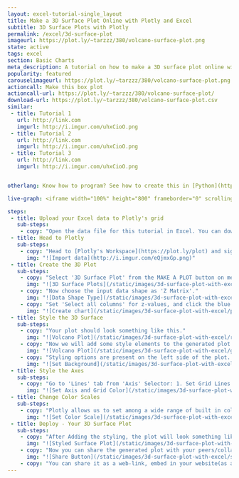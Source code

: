 ```yaml
---
layout: excel-tutorial-single_layout
title: Make a 3D Surface Plot Online with Plotly and Excel
subtitle: 3D Surface Plots with Plotly
permalink: /excel/3d-surface-plot
imageurl: https://plot.ly/~tarzzz/380/volcano-surface-plot.png
state: active
tags: excel
section: Basic Charts
meta_description: A tutorial on how to make a 3D surface plot online with Excel.
popularity: featured
carouselimageurl: https://plot.ly/~tarzzz/380/volcano-surface-plot.png
actioncall: Make this box plot
actioncall-url: https://plot.ly/~tarzzz/380/volcano-surface-plot/
download-url: https://plot.ly/~tarzzz/380/volcano-surface-plot.csv
similar:
 - title: Tutorial 1
   url: http://link.com
   imgurl: http://i.imgur.com/uhxCioO.png
 - title: Tutorial 2
   url: http://link.com
   imgurl: http://i.imgur.com/uhxCioO.png
 - title: Tutorial 3
   url: http://link.com
   imgurl: http://i.imgur.com/uhxCioO.png


otherlang: Know how to program? See how to create this in [Python](https://plot.ly/python/3d-surface-plots/) or [R](https://plot.ly/r/3d-surface-plots/).

live-graph: <iframe width="100%" height="800" frameborder="0" scrolling="no" src="https://plot.ly/~tarzzz/380/volcano-surface-plot.embed"></iframe>

steps:
 - title: Upload your Excel data to Plotly's grid
   sub-steps:
    - copy: "Open the data file for this tutorial in Excel. You can download the file here in [CSV format](https://plot.ly/~tarzzz/380/volcano-surface-plot.csv)"
 - title: Head to Plotly
   sub-steps:
    - copy: "Head to [Plotly's Workspace](https://plot.ly/plot) and sign into your free Plotly account. Go to 'Import', click 'Upload a file', then choose your Excel file to upload. Your Excel file will now open in Plotly's grid. For more about Plotly's grid, see [this tutorial](help.plot.ly/add-data-to-the-plotly-grid/)"
      img: "![Import data](http://i.imgur.com/eQjmxGp.png)"
 - title: Create the 3D Plot
   sub-steps:
    - copy: "Select '3D Surface Plot' from the MAKE A PLOT button on menu bar."
      img: "![3D Surface Plots](/static/images/3d-surface-plot-with-excel/3d-surface-plot-from-menu.png)"
    - copy: "Now choose the input data shape as 'Z Matrix'."
      img: "![Data Shape Type](/static/images/3d-surface-plot-with-excel/select-data-shape.png)"
    - copy: "Set 'Select all columns' for z-values, and click the blue plot button in the sidebar to create the Surface Plot."
      img: "![Create chart](/static/images/3d-surface-plot-with-excel/plot-surface.png)"
 - title: Style the 3D Surface
   sub-steps:
    - copy: "Your plot should look something like this."
      img: "![Volcano Plot](/static/images/3d-surface-plot-with-excel/raw-plot.png)"
    - copy: "Now we will add some style elements to the generated plot. First, let's give it a name. We can add a title by clicking on the text box just above the plot:"
      img: "![Volcano Plot](/static/images/3d-surface-plot-with-excel/give-plot-title.png)"
    - copy: "Styling options are present on the left side of the plot. Change Background color: 1. Click on the 'Axis' selector on the options menu on the left side of the plot 2. Click on the 'Lines' tab from the pop-up. 3. Set 'Background' to 'On' 4. Select background color from the color palette."
      img: "![Set Background](/static/images/3d-surface-plot-with-excel/set-background.png)"
 - title: Style the Axes
   sub-steps:
    - copy: "Go to 'Lines' tab from 'Axis' Selector: 1. Set Grid Lines to 'On'. Select rgb(255,255,255),i.e. white color from pop-up. 2. Set Zero Lines to 'On'. Select rgb(255,255,255),i.e. white color from pop-up."
      img: "![Set Axis and Grid Color](/static/images/3d-surface-plot-with-excel/set-axis-color.png)"
 - title: Change Color Scales
   sub-steps:
    - copy: "Plotly allows us to set among a wide range of built in colorscales, In addition to custom color-scale feature. To change the color scale of a plot: 1. Click on the 'Traces' Selector from the style options. 2. Click on 'Style' tab from the pop-up. 3. Turn Auto Color to 'Off', and set one of the color-scales."
      img: "![Set Color Scale](/static/images/3d-surface-plot-with-excel/set-colorscale.png)"
 - title: Deploy - Your 3D Surface Plot
   sub-steps:
    - copy: "After Adding the styling, the plot will look something like this:"
      img: "![Styled Surface Plot](/static/images/3d-surface-plot-with-excel/thumb-3d-surface-plot-with-excel.png)"
    - copy: "Now you can share the generated plot with your peers/collaborators (basically, anyone you want to!) Click on share button on left menu bar:"
      img: "![Share Button](/static/images/3d-surface-plot-with-excel/share-plot-button.png)"
    - copy: "You can share it as a web-link, embed in your website(as an iframe), or share it via popular social networking sites. Cool, huh!"
---
```


